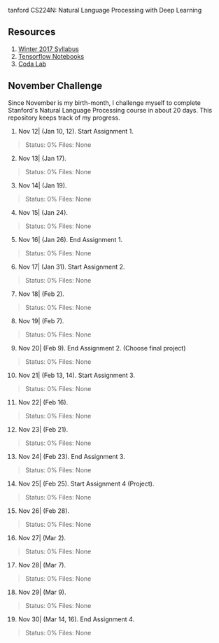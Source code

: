 tanford CS224N: Natural Language Processing with Deep Learning

## Resources
1. [Winter 2017 Syllabus](http://web.stanford.edu/class/cs224n/syllabus.html)
2. [Tensorflow Notebooks](https://colab.research.google.com/)
3. [Coda Lab](http://codalab.org/)

## November Challenge
Since November is my birth-month, I challenge myself to complete Stanford's
Natural Language Processing course in about 20 days. This repository keeps
track of my progress.

1. Nov 12| (Jan 10, 12). Start Assignment 1. 
> Status: 0%
> Files: None

2. Nov 13| (Jan 17).
> Status: 0%
> Files: None

3. Nov 14| (Jan 19).
> Status: 0%
> Files: None

4. Nov 15| (Jan 24). 
> Status: 0%
> Files: None

5. Nov 16| (Jan 26). End Assignment 1. 
> Status: 0%
> Files: None

6. Nov 17| (Jan 31). Start Assignment 2. 
> Status: 0%
> Files: None

7. Nov 18| (Feb 2). 
> Status: 0%
> Files: None

8. Nov 19| (Feb 7). 
> Status: 0%
> Files: None

9. Nov 20| (Feb 9). End Assignment 2. (Choose final project)
> Status: 0%
> Files: None

10. Nov 21| (Feb 13, 14). Start Assignment 3. 
> Status: 0%
> Files: None

11. Nov 22| (Feb 16). 
> Status: 0%
> Files: None

12. Nov 23| (Feb 21). 
> Status: 0%
> Files: None

13. Nov 24| (Feb 23). End Assignment 3. 
> Status: 0%
> Files: None

14. Nov 25| (Feb 25). Start Assignment 4 (Project). 
> Status: 0%
> Files: None

15. Nov 26| (Feb 28). 
> Status: 0%
> Files: None

16. Nov 27| (Mar 2). 
> Status: 0%
> Files: None

17. Nov 28| (Mar 7).
> Status: 0%
> Files: None

18. Nov 29| (Mar 9).
> Status: 0%
> Files: None

19. Nov 30| (Mar 14, 16). End Assignment 4.
> Status: 0%
> Files: None
